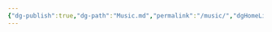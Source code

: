 ```yaml
---
{"dg-publish":true,"dg-path":"Music.md","permalink":"/music/","dgHomeLink":true,"dgShowFileTree":true,"dgEnableSearch":true,"dgShowToc":true,"dgLinkPreview":true,"dgShowTags":true}
---
```


